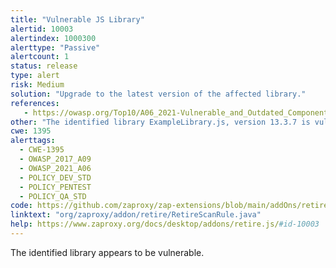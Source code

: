 ```yaml
---
title: "Vulnerable JS Library"
alertid: 10003
alertindex: 1000300
alerttype: "Passive"
alertcount: 1
status: release
type: alert
risk: Medium
solution: "Upgrade to the latest version of the affected library."
references:
   - https://owasp.org/Top10/A06_2021-Vulnerable_and_Outdated_Components/
other: "The identified library ExampleLibrary.js, version 13.3.7 is vulnerable. "
cwe: 1395
alerttags: 
  - CWE-1395
  - OWASP_2017_A09
  - OWASP_2021_A06
  - POLICY_DEV_STD
  - POLICY_PENTEST
  - POLICY_QA_STD
code: https://github.com/zaproxy/zap-extensions/blob/main/addOns/retire/src/main/java/org/zaproxy/addon/retire/RetireScanRule.java
linktext: "org/zaproxy/addon/retire/RetireScanRule.java"
help: https://www.zaproxy.org/docs/desktop/addons/retire.js/#id-10003
---
```

The identified library appears to be vulnerable.
